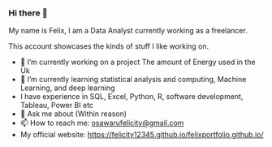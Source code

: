 ### Hi there 👋

My name is Felix, I am a Data Analyst currently working as a freelancer.

This account showcases the kinds of stuff I like working on.

- 🔭 I’m currently working on a project The amount of Energy used in the Uk
- 🌱 I’m currently learning statistical analysis and computing, Machine Learning, and deep learning
- I have experience in SQL, Excel, Python, R, software development, Tableau, Power BI etc 
- 💬 Ask me about (Within reason)
- 📫 How to reach me: osawarufelicity@gmail.com
-    My official website: https://felicity12345.github.io/felixportfolio.github.io/

